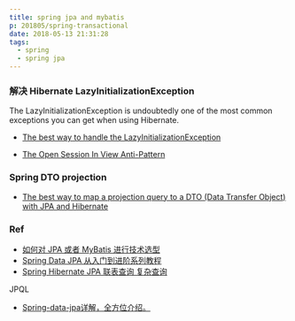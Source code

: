 ```yaml
---
title: spring jpa and mybatis
p: 201805/spring-transactional
date: 2018-05-13 21:31:28
tags:
  - spring
  - spring jpa
---
```


### 解决 Hibernate LazyInitializationException

The LazyInitializationException is undoubtedly one of the most common exceptions you can get when using Hibernate. 

- [The best way to handle the LazyInitializationException](https://vladmihalcea.com/the-best-way-to-handle-the-lazyinitializationexception/)

- [The Open Session In View Anti-Pattern](https://vladmihalcea.com/the-open-session-in-view-anti-pattern/)

### Spring DTO projection

- [The best way to map a projection query to a DTO (Data Transfer Object) with JPA and Hibernate](https://vladmihalcea.com/the-best-way-to-map-a-projection-query-to-a-dto-with-jpa-and-hibernate/)


### Ref

- [如何对 JPA 或者 MyBatis 进行技术选型](http://www.spring4all.com/article/391)
- [Spring Data JPA 从入门到进阶系列教程](http://www.spring4all.com/article/500)
- [Spring Hibernate JPA 联表查询 复杂查询](https://www.cnblogs.com/jiangxiaoyaoblog/p/5635152.html)

JPQL

- [Spring-data-jpa详解，全方位介绍。](https://www.cnblogs.com/dreamroute/p/5173896.html)